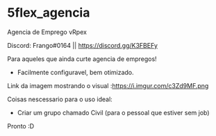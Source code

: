 # 5flex_agencia
Agencia de Emprego vRpex

Discord: Frango#0164 || https://discord.gg/K3FBEFy

Para aqueles que ainda curte agencia de empregos!

- Facilmente configuravel, bem otimizado.

Link da imagem mostrando o visual :https://i.imgur.com/c3Zd9MF.png

Coisas nescessario para o uso ideal:
- Criar um grupo chamado Civil (para o pessoal que estiver sem job)

Pronto :D
